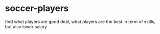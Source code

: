 # soccer-players
find what players are good deal, what players are the best in term of skills, but also lower salary
